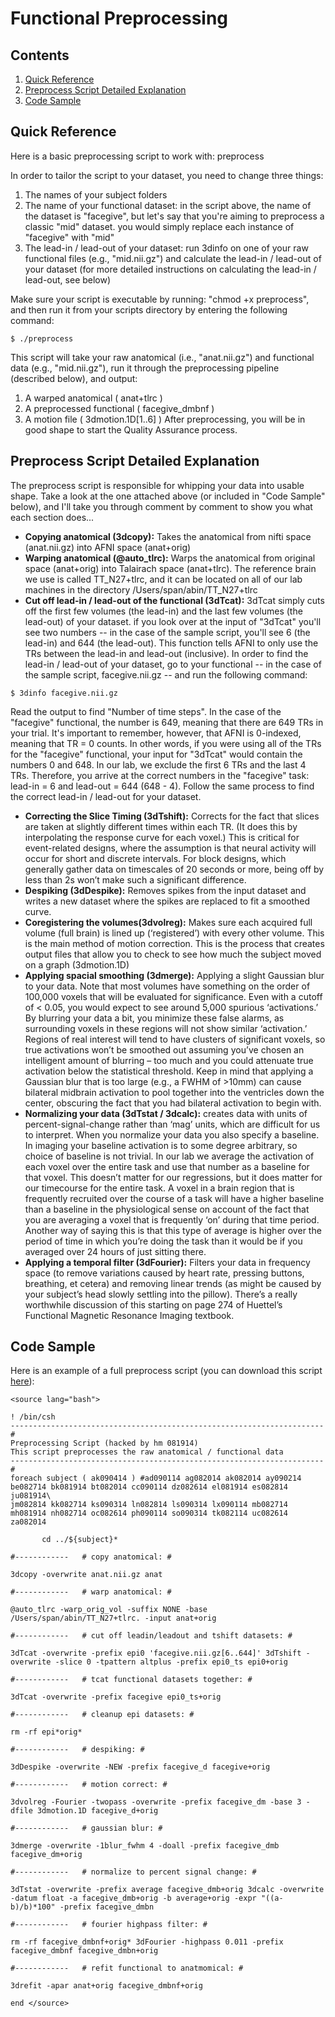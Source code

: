 # Functional Preprocessing

## Contents
  1. [Quick Reference](#quick-reference)
  2. [Preprocess Script Detailed Explanation](#script-explanation)
  3. [Code Sample](#code-sample)
  
<a name='quick-reference'></a>
## Quick Reference
Here is a basic preprocessing script to work with: preprocess

In order to tailor the script to your dataset, you need to change three things:
  1. The names of your subject folders
  2. The name of your functional dataset: in the script above, the name of the dataset is "facegive", but let's say that you're aiming to preprocess a classic "mid" dataset. you would simply replace each instance of "facegive" with "mid"
  3. The lead-in / lead-out of your dataset: run 3dinfo on one of your raw functional files (e.g., "mid.nii.gz") and calculate the lead-in / lead-out of your dataset (for more detailed instructions on calculating the lead-in / lead-out, see below)

Make sure your script is executable by running: "chmod +x preprocess", and then run it from your scripts directory by entering the following command:
```
$ ./preprocess
```
This script will take your raw anatomical (i.e., "anat.nii.gz") and functional data (e.g., "mid.nii.gz"), run it through the preprocessing pipeline (described below), and output:
  1. A warped anatomical ( anat+tlrc )
  2. A preprocessed functional ( facegive_dmbnf )
  3. A motion file ( 3dmotion.1D[1..6] )
After preprocessing, you will be in good shape to start the Quality Assurance process.

<a name='script-explanation'></a>
## Preprocess Script Detailed Explanation
The preprocess script is responsible for whipping your data into usable shape. Take a look at the one attached above (or included in "Code Sample" below), and I'll take you through comment by comment to show you what each section does...
  - __Copying anatomical (3dcopy):__ Takes the anatomical from nifti space (anat.nii.gz) into AFNI space (anat+orig)
  - __Warping anatomical (@auto_tlrc):__ Warps the anatomical from original space (anat+orig) into Talairach space (anat+tlrc). The reference brain we use is called TT_N27+tlrc, and it can be located on all of our lab machines in the directory /Users/span/abin/TT_N27+tlrc
  - __Cut off lead-in / lead-out of the functional (3dTcat):__ 3dTcat simply cuts off the first few volumes (the lead-in) and the last few volumes (the lead-out) of your dataset. if you look over at the input of "3dTcat" you'll see two numbers -- in the case of the sample script, you'll see 6 (the lead-in) and 644 (the lead-out). This function tells AFNI to only use the TRs between the lead-in and lead-out (inclusive). In order to find the lead-in / lead-out of your dataset, go to your functional -- in the case of the sample script, facegive.nii.gz -- and run the following command:
```
$ 3dinfo facegive.nii.gz
```
Read the output to find "Number of time steps". In the case of the "facegive" functional, the number is 649, meaning that there are 649 TRs in your trial. It's important to remember, however, that AFNI is 0-indexed, meaning that TR = 0 counts. In other words, if you were using all of the TRs for the "facegive" functional, your input for "3dTcat" would contain the numbers 0 and 648. In our lab, we exclude the first 6 TRs and the last 4 TRs. Therefore, you arrive at the correct numbers in the "facegive" task: lead-in = 6 and lead-out = 644 (648 - 4). Follow the same process to find the correct lead-in / lead-out for your dataset.
  - __Correcting the Slice Timing (3dTshift):__ Corrects for the fact that slices are taken at slightly different times within each TR. (It does this by interpolating the response curve for each voxel.) This is critical for event-related designs, where the assumption is that neural activity will occur for short and discrete intervals. For block designs, which generally gather data on timescales of 20 seconds or more, being off by less than 2s won’t make such a significant difference.
  - __Despiking (3dDespike):__ Removes spikes from the input dataset and writes a new dataset where the spikes are replaced to fit a smoothed curve.
  - __Coregistering the volumes(3dvolreg):__ Makes sure each acquired full volume (full brain) is lined up (‘registered’) with every other volume. This is the main method of motion correction. This is the process that creates output files that allow you to check to see how much the subject moved on a graph (3dmotion.1D)
  - __Applying spacial smoothing (3dmerge):__ Applying a slight Gaussian blur to your data. Note that most volumes have something on the order of 100,000 voxels that will be evaluated for significance. Even with a cutoff of < 0.05, you would expect to see around 5,000 spurious ‘activations.’ By blurring your data a bit, you minimize these false alarms, as surrounding voxels in these regions will not show similar ‘activation.’ Regions of real interest will tend to have clusters of significant voxels, so true activations won’t be smoothed out assuming you’ve chosen an intelligent amount of blurring – too much and you could attenuate true activation below the statistical threshold. Keep in mind that applying a Gaussian blur that is too large (e.g., a FWHM of >10mm) can cause bilateral midbrain activation to pool together into the ventricles down the center, obscuring the fact that you had bilateral activation to begin with.
  - __Normalizing your data (3dTstat / 3dcalc):__ creates data with units of percent-signal-change rather than ‘mag’ units, which are difficult for us to interpret. When you normalize your data you also specify a baseline. In imaging your baseline activation is to some degree arbitrary, so choice of baseline is not trivial. In our lab we average the activation of each voxel over the entire task and use that number as a baseline for that voxel. This doesn’t matter for our regressions, but it does matter for our timecourse for the entire task. A voxel in a brain region that is frequently recruited over the course of a task will have a higher baseline than a baseline in the physiological sense on account of the fact that you are averaging a voxel that is frequently ‘on’ during that time period. Another way of saying this is that this type of average is higher over the period of time in which you’re doing the task than it would be if you averaged over 24 hours of just sitting there.
  - __Applying a temporal filter (3dFourier):__ Filters your data in frequency space (to remove variations caused by heart rate, pressing buttons, breathing, et cetera) and removing linear trends (as might be caused by your subject’s head slowly settling into the pillow). There’s a really worthwhile discussion of this starting on page 274 of Huettel’s Functional Magnetic Resonance Imaging textbook.
  
  
<a name='code-sample'></a>
## Code Sample
Here is an example of a full preprocess script (you can download this script [here]()):
```
<source lang="bash">

! /bin/csh
----------------------------------------------------------------------#
Preprocessing Script (hacked by hm 081914)
This script preprocesses the raw anatomical / functional data
----------------------------------------------------------------------#
foreach subject ( ak090414 ) #ad090114 ag082014 ak082014 ay090214 be082714 bk081914 bt082014 cc090114 dz082614 el081914 es082814 ju081914\
jm082814 kk082714 ks090314 ln082814 ls090314 lx090114 mb082714 mh081914 nh082714 oc082614 ph090114 so090314 tk082114 uc082614 za082014

       cd ../${subject}*

#------------	# copy anatomical: #

3dcopy -overwrite anat.nii.gz anat

#------------	# warp anatomical: #

@auto_tlrc -warp_orig_vol -suffix NONE -base /Users/span/abin/TT_N27+tlrc. -input anat+orig

#------------	# cut off leadin/leadout and tshift datasets: #

3dTcat -overwrite -prefix epi0 'facegive.nii.gz[6..644]' 3dTshift -overwrite -slice 0 -tpattern altplus -prefix epi0_ts epi0+orig

#------------	# tcat functional datasets together: #

3dTcat -overwrite -prefix facegive epi0_ts+orig

#------------	# cleanup epi datasets: #

rm -rf epi*orig*

#------------	# despiking: #

3dDespike -overwrite -NEW -prefix facegive_d facegive+orig

#------------	# motion correct: #

3dvolreg -Fourier -twopass -overwrite -prefix facegive_dm -base 3 -dfile 3dmotion.1D facegive_d+orig

#------------	# gaussian blur: #

3dmerge -overwrite -1blur_fwhm 4 -doall -prefix facegive_dmb facegive_dm+orig

#------------	# normalize to percent signal change: #

3dTstat -overwrite -prefix average facegive_dmb+orig 3dcalc -overwrite -datum float -a facegive_dmb+orig -b average+orig -expr "((a-b)/b)*100" -prefix facegive_dmbn

#------------	# fourier highpass filter: #

rm -rf facegive_dmbnf+orig* 3dFourier -highpass 0.011 -prefix facegive_dmbnf facegive_dmbn+orig

#------------	# refit functional to anatmomical: #

3drefit -apar anat+orig facegive_dmbnf+orig

end </source>
```
